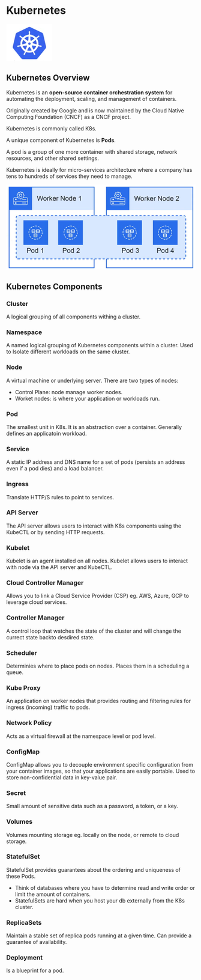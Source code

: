 # Kubernetes

![Kubernetes Logo](./assets/logo.png)

## Kubernetes Overview

Kubernetes is an **open-source container orchestration system** for automating the deployment, scaling, and management of containers.

Originally created by Google and is now maintained by the Cloud Native Computing Foundation (CNCF) as a CNCF project.

Kubernetes is commonly called K8s.

A unique component of Kubernetes is **Pods**.

A pod is a group of one more container with shared storage, network resources, and other shared settings.

Kubernetes is ideally for micro-services architecture where a company has tens to hundreds of services they need to manage.

![Basic](./assets/basic.png)

## Kubernetes Components

### Cluster

A logical grouping of all components withing a cluster.

### Namespace

A named logical grouping of Kubernetes components within a cluster. Used to Isolate different workloads on the same cluster.

### Node

A virtual machine or underlying server. There are two types of nodes:
- Control Plane: node manage worker nodes.
- Worket nodes: is where your application or workloads run.

### Pod

The smallest unit in K8s. It is an abstraction over a container. Generally defines an applicatoin workload.

### Service

A static IP address and DNS name for a set of pods (persists an address even if a pod dies) and a load balancer.

### Ingress

Translate HTTP/S rules to point to services.

### API Server

The API server allows users to interact with K8s components using the KubeCTL or by sending HTTP requests.

### Kubelet

Kubelet is an agent installed on all nodes. Kubelet allows users to interact with node via the API server and KubeCTL.

### Cloud Controller Manager

Allows you to link a Cloud Service Provider (CSP) eg. AWS, Azure, GCP to leverage cloud services.

### Controller Manager

A control loop that watches the state of the cluster and will change the currect state backto desdired state.

### Scheduler

Determinies where to place pods on nodes. Places them in a scheduling a queue.

### Kube Proxy

An application on worker nodes that provides routing and filtering rules for ingress (incoming) traffic to pods.

### Network Policy

Acts as a virtual firewall at the namespace level or pod level.

### ConfigMap

ConfigMap allows you to decouple environment specific configuration from your container images, so that your applications are easily portable. Used to store non-confidential data in key-value pair.

### Secret

Small amount of sensitive data such as a password, a token, or a key.

### Volumes

Volumes mounting storage eg. locally on the node, or remote to cloud storage.

### StatefulSet

StatefulSet provides guarantees about the ordering and uniqueness of these Pods.
- Think of databases where you have to determine read and write order or limit the amount of containers.
- StatefulSets are hard when you host your db externally from the K8s cluster.

### ReplicaSets

Maintain a stable set of replica pods running at a given time. Can provide a guarantee of availability.

### Deployment

Is a blueprint for a pod.